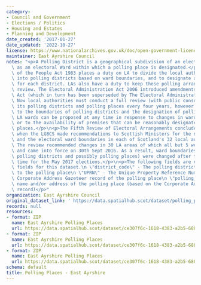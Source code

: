 ```yaml
---
category:
- Council and Government
- Elections / Politics
- Housing and Estates
- Planning and Development
date_created: '2017-01-27'
date_updated: '2022-10-27'
license: https://www.nationalarchives.gov.uk/doc/open-government-licence/version/3/
maintainer: East Ayrshire Council
notes: "<p>A Polling District is a geographical subdivision of an electoral area such\
  \ as an electoral Ward within which a polling place is designated.</p>\n<p>The Representation\
  \ of the People Act 1983 places a duty on LA to divide the local authority area\
  \ into polling districts based on ward boundaries, and to designate a polling place\
  \ for each district. LAs also have a duty to keep these polling arrangements under\
  \ review. The Electoral Administration Act 2006 introduced amendments to the 1983\
  \ Act (which in turn has been superseded by The Electoral Administration Act 2013).\
  \ Now local authorities must conduct a full review (with public consultation) of\
  \ its polling districts and polling places every four years, however adjustments\
  \ to the boundaries of polling districts and the designation of polling places within\
  \ LA wards can be proposed at any time in response to changes in ward boundaries\
  \ or to the availability of premises that can be reasonably designated as polling\
  \ places.</p>\n<p>The Fifth Review of Electoral Arrangements concluded in May 2016\
  \ when the LGBCS made recommendations to Scottish Ministers for the number of Councillors\
  \ and the electoral ward boundaries in each of Scotland's 32 local authorities.\
  \ The review recommended changes in 30 LA areas of which all but 5 were accepted\
  \ and came into force on 30th Sept 2016. As a result, ward boundaries (and therefore\
  \ polling districts and possibly polling places) were changed after this date in\
  \ time for the May 2017 elections.</p>\n<p>The following fields are now MANDATORY\
  \ fields for this dataset.\n \"district_code\" - The polling district code linked\
  \ to the polling place\n \"UPRN\" - The Unique Property Reference Number for the\
  \ Corporate Address Gazeteer record of the polling place\n \"polling_place\" - The\
  \ name and/or address of the polling place (based on the Corporate Address Gazeteer\
  \ record)</p>"
organization: East Ayrshire Council
original_dataset_link: ' https://data.spatialhub.scot/dataset/polling_places-ea'
records: null
resources:
- format: ZIP
  name: East Ayrshire Polling Places
  url: https://data.spatialhub.scot/dataset/ce307f6c-1618-4383-a2b5-6883a96a6562/resource/d6e27a2f-8c1e-43a0-a8b1-56691e9244ef/download/eapplace.zip
- format: ZIP
  name: East Ayrshire Polling Places
  url: https://data.spatialhub.scot/dataset/ce307f6c-1618-4383-a2b5-6883a96a6562/resource/79ed9d6a-9a20-4ae4-8288-d37d579b95ef/download/eapplace.zip
- format: ZIP
  name: East Ayrshire Polling Places
  url: https://data.spatialhub.scot/dataset/ce307f6c-1618-4383-a2b5-6883a96a6562/resource/2b659a8a-1491-4d95-a024-b56c585c6077/download/polling-placea.zip
schema: default
title: Polling Places - East Ayrshire
---
```

